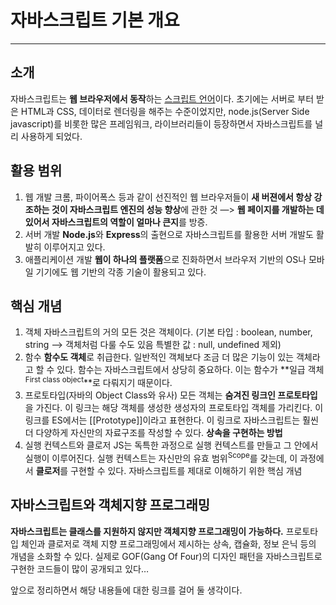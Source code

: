 # 자바스크립트 기본 개요

----------

## 소개

자바스크립트는 **웹 브라우저에서 동작**하는 [스크립트 언어](https://ko.wikipedia.org/wiki/%EC%8A%A4%ED%81%AC%EB%A6%BD%ED%8A%B8_%EC%96%B8%EC%96%B4)이다. 초기에는 서버로 부터 받은 HTML과 CSS, 데이터로 렌더링을 해주는 수준이었지만, node.js(Server Side javascript)를 비롯한 많은 프레임워크, 라이브러리들이 등장하면서 자바스크립트를 널리 사용하게 되었다.

## 활용 범위

1. 웹 개발
   크롬, 파이어폭스 등과 같이 선진적인 웹 브라우저들이 **새 버젼에서 항상 강조하는 것이 자바스크립트 엔진의 성능 향상**에 관한 것
   —> **웹 페이지를 개발하는 데 있어서 자바스크립트의 역할이 얼마나 큰지**를 방증.
2. 서버 개발
   **Node.js**와 **Express**의 출현으로 자바스크립트를 활용한 서버 개발도 활발히 이루어지고 있다.
3. 애플리케이션 개발
   **웹이 하나의 플랫폼**으로 진화하면서 브라우저 기반의 OS나 모바일 기기에도 웹 기반의 각종 기술이 활용되고 있다.

## 핵심 개념

1. 객체
   자바스크립트의 거의 모든 것은 객체이다.
   (기본 타입 : boolean, number, string —> 객체처럼 다룰 수도 있음
   특별한 값 : null, undefined 제외)
2. 함수
   **함수도 객체**로 취급한다. 일반적인 객체보다 조금 더 많은 기능이 있는 객체라고 할 수 있다.
   함수는 자바스크립트에서 상당히 중요하다. 이는 함수가 **일급 객체<sup>First class object</sup>**로 다뤄지기 때문이다.
3. 프로토타입(자바의 Object Class와 유사)
   모든 객체는 **숨겨진 링크인 프로토타입**을 가진다.
   이 링크는 해당 객체를 생성한 생성자의 프로토타입 객체를 가리킨다.
   이 링크를 ES에서는 [[Prototype]]이라고 표현한다.
   이 링크로 자바스크립트는 훨씬 더 다양하게 자신만의 자료구조를 작성할 수 있다.
   **상속을 구현하는 방법**
4. 실행 컨텍스트와 클로저
   JS는 독특한 과정으로 실행 컨텍스트를 만들고 그 안에서 실행이 이루어진다.
   실행 컨텍스트는 자신만의 유효 범위<sup>Scope</sup>를 갖는데, 이 과정에서 **클로저**를 구현할 수 있다.
   자바스크립트를 제대로 이해하기 위한 핵심 개념

## 자바스크립트와 객체지향 프로그래밍

**자바스크립트는 클래스를 지원하지 않지만 객체지향 프로그래밍이 가능하다.** 프로토타입 체인과 클로저로 객체 지향 프로그래밍에서 제시하는 상속, 캡슐화, 정보 은닉 등의 개념을 소화할 수 있다.
실제로 GOF(Gang Of Four)의 디자인 패턴을 자바스크립트로 구현한 코드들이 많이 공개되고 있다…



앞으로 정리하면서 해당 내용들에 대한 링크를 걸어 둘 생각이다.

